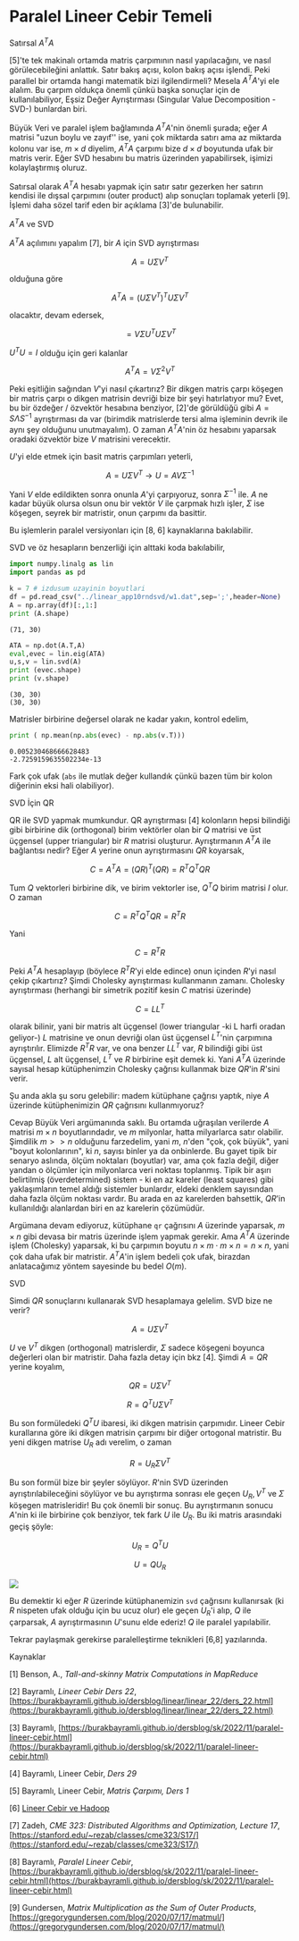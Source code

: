 # Paralel Lineer Cebir Temeli

Satırsal $A^TA$

[5]'te tek makinalı ortamda matris çarpımının nasıl yapılacağını, ve nasıl
görülecebileğini anlattık. Satır bakış açısı, kolon bakış açısı işlendi. Peki
parallel bir ortamda hangi matematik bizi ilgilendirmeli? Mesela $A^TA$'yi ele
alalım. Bu çarpım oldukça önemli çünkü başka sonuçlar için de kullanılabiliyor,
Eşsiz Değer Ayrıştırması (Singular Value Decomposition -SVD-) bunlardan biri.

Büyük Veri ve paralel işlem bağlamında $A^TA$'nin önemli şurada; eğer $A$
matrisi "uzun boylu ve zayıf'' ise, yani çok miktarda satırı ama az miktarda
kolonu var ise, $m \times d$ diyelim, $A^TA$ çarpımı bize $d \times d$ boyutunda
ufak bir matris verir. Eğer SVD hesabını bu matris üzerinden yapabilirsek,
işimizi kolaylaştırmış oluruz. 

Satırsal olarak $A^TA$ hesabı yapmak için satır satır gezerken her satırın
kendisi ile dışsal çarpımını (outer product) alıp sonuçları toplamak yeterli
[9]. İşlemi daha sözel tarif eden bir açıklama [3]'de bulunabilir.

$A^TA$ ve SVD

$A^TA$ açılımını yapalım [7], bir $A$ için SVD ayrıştırması

$$
A = U \Sigma V^T
$$

olduğuna göre

$$
A^TA =  (U \Sigma V^T)^T  U \Sigma V^T
$$

olacaktır, devam edersek,

$$
= V \Sigma U^T U \Sigma V^T 
$$

$U^T U = I$ olduğu için geri kalanlar

$$
A^TA = V \Sigma^2 V^T 
$$

Peki eşitliğin sağından $V$'yi nasıl çıkartırız? Bir dikgen matris çarpı köşegen
bir matris çarpı o dikgen matrisin devriği bize bir şeyi hatırlatıyor mu?  Evet,
bu bir özdeğer / özvektör hesabına benziyor, [2]'de görüldüğü gibi $A=S\Lambda
S^{-1}$ ayrıştırması da var (birimdik matrislerde tersi alma işleminin devrik
ile aynı şey olduğunu unutmayalım). O zaman $A^TA$'nin öz hesabını yaparsak
oradaki özvektör bize $V$ matrisini verecektir.

$U$'yi elde etmek için basit matris çarpımları yeterli,

$$
A = U \Sigma V^T \to U = A V \Sigma^{-1}
$$

Yani $V$ elde edildikten sonra onunla $A$'yi çarpıyoruz, sonra $\Sigma^{-1}$
ile. $A$ ne kadar büyük olursa olsun onu bir vektör $V$ ile çarpmak hızlı
işler, $\Sigma$ ise köşegen, seyrek bir matristir, onun çarpımı da basittir.

Bu işlemlerin paralel versiyonları için [8, 6] kaynaklarına bakılabilir.

SVD ve öz hesapların benzerliği için alttaki koda bakılabilir,

```python
import numpy.linalg as lin
import pandas as pd

k = 7 # izdusum uzayinin boyutlari
df = pd.read_csv("../linear_app10rndsvd/w1.dat",sep=';',header=None)
A = np.array(df)[:,1:]
print (A.shape)
```

```
(71, 30)
```

```python
ATA = np.dot(A.T,A)
eval,evec = lin.eig(ATA)
u,s,v = lin.svd(A)
print (evec.shape)
print (v.shape)
```

```
(30, 30)
(30, 30)
```

Matrisler birbirine değersel olarak ne kadar yakın, kontrol edelim,

```python
print ( np.mean(np.abs(evec) - np.abs(v.T)))
```

```
0.005230468666628483
-2.7259159635502234e-13
```

Fark çok ufak (`abs` ile mutlak değer kullandık çünkü bazen tüm bir kolon
diğerinin eksi hali olabiliyor).

SVD İçin QR

QR ile SVD yapmak mumkundur. QR ayrıştırması [4] kolonların hepsi bilindiği gibi
birbirine dik (orthogonal) birim vektörler olan bir $Q$ matrisi ve üst üçgensel
(upper triangular) bir $R$ matrisi oluşturur. Ayrıştırmanın $A^TA$ ile
bağlantısı nedir? Eğer $A$ yerine onun ayrıştırmasını $QR$ koyarsak,

$$
C = A^TA = (QR)^T (QR) = R^T Q^T QR
$$

Tum $Q$ vektorleri birbirine dik, ve birim vektorler ise, $Q^T Q$
birim matrisi $I$ olur. O zaman

$$
C = R^T Q^T QR = R^T R
$$

Yani

$$
C = R^TR
$$

Peki $A^TA$ hesaplayıp (böylece $R^TR$'yi elde edince) onun içinden $R$'yi nasıl
çekip çıkartırız? Şimdi Cholesky ayrıştırması kullanmanın zamanı. Cholesky
ayrıştırması (herhangi bir simetrik pozitif kesin $C$ matrisi üzerinde)

$$C = LL^T$$

olarak bilinir, yani bir matris alt üçgensel (lower triangular -ki L harfi
oradan geliyor-) $L$ matrisine ve onun devriği olan üst üçgensel $L^T$'nin
çarpımına ayrıştırılır. Elimizde $R^TR$ var, ve ona benzer $LL^T$ var, $R$
bilindiği gibi üst üçgensel, $L$ alt üçgensel, $L^T$ ve $R$ birbirine eşit demek
ki. Yani $A^TA$ üzerinde sayısal hesap kütüphenimzin Cholesky çağrısı kullanmak
bize $QR$'in $R$'sini verir.

Şu anda akla şu soru gelebilir: madem kütüphane çağrısı yaptık, niye $A$
üzerinde kütüphenimizin $QR$ çağrısını kullanmıyoruz?

Cevap Büyük Veri argümanında saklı. Bu ortamda uğraşılan verilerde $A$ matrisi
$m \times n$ boyutlarındadır, ve $m$ milyonlar, hatta milyarlarca satır
olabilir. Şimdilik $m >> n$ olduğunu farzedelim, yani $m$, $n$'den "çok, çok
büyük", yani "boyut kolonlarının", ki $n$, sayısı binler ya da onbinlerde. Bu
gayet tipik bir senaryo aslında, ölçüm noktaları (boyutlar) var, ama çok fazla
değil, diğer yandan o ölçümler için milyonlarca veri noktası toplanmış. Tipik
bir aşırı belirtilmiş (överdetermined) sistem - ki en az kareler (least squares)
gibi yaklaşımların temel aldığı sistemler bunlardır, eldeki denklem sayısından
daha fazla ölçüm noktası vardır. Bu arada en az karelerden bahsettik, $QR$'in
kullanıldığı alanlardan biri en az karelerin çözümüdür.

Argümana devam ediyoruz, kütüphane `qr` çağrısını $A$ üzerinde yaparsak, $m
\times n$ gibi devasa bir matris üzerinde işlem yapmak gerekir. Ama $A^TA$
üzerinde işlem (Cholesky) yaparsak, ki bu çarpımın boyutu $n \times m \cdot m
\times n = n \times n$, yani çok daha ufak bir matristir. $A^TA$'in işlem bedeli
çok ufak, birazdan anlatacağımız yöntem sayesinde bu bedel $O(m)$.

SVD

Simdi $QR$ sonuçlarını kullanarak SVD hesaplamaya gelelim. SVD bize ne verir?

$$ A = U \Sigma V^T $$

$U$ ve $V^T$ dikgen (orthogonal) matrislerdir, $\Sigma$ sadece köşegeni
boyunca değerleri olan bir matristir. Daha fazla detay için bkz [4]. Şimdi
$A = QR$ yerine koyalım,

$$ QR =  U \Sigma V^T $$

$$ R = Q^T U \Sigma V^T $$

Bu son formüledeki $Q^TU$ ibaresi, iki dikgen matrisin çarpımıdır. Lineer Cebir
kurallarına göre iki dikgen matrisin çarpımı bir diğer ortogonal matristir. Bu
yeni dikgen matrise $U_R$ adı verelim, o zaman

$$ R = U_R \Sigma V^T $$

Bu son formül bize bir şeyler söylüyor. $R$'nin SVD üzerinden
ayrıştırılabileceğini söylüyor ve bu ayrıştırma sonrası ele geçen $U_R,V^T$ ve
$\Sigma$ köşegen matrisleridir! Bu çok önemli bir sonuç.  Bu ayrıştırmanın
sonucu $A$'nin ki ile birbirine çok benziyor, tek fark $U$ ile $U_R$. Bu iki
matris arasındaki geçiş şöyle:

$$ U_R = Q^T U $$ 

$$ U = QU_R $$ 

![](ur.png)

Bu demektir ki eğer $R$ üzerinde kütüphanemizin `svd`  çağrısını
kullanırsak (ki $R$ nispeten ufak olduğu için bu ucuz olur) ele geçen $U_R$'i
alıp, $Q$ ile çarparsak, $A$ ayrıştırmasının $U$'sunu elde ederiz! $Q$ ile
paralel yapılabilir.

Tekrar paylaşmak gerekirse paralelleştirme teknikleri [6,8] yazılarında.

Kaynaklar

[1] Benson, A., *Tall-and-skinny Matrix Computations in MapReduce*

[2] Bayramlı, *Lineer Cebir Ders 22*,
     [https://burakbayramli.github.io/dersblog/linear/linear_22/ders_22.html](https://burakbayramli.github.io/dersblog/linear/linear_22/ders_22.html)

[3] Bayramlı, [https://burakbayramli.github.io/dersblog/sk/2022/11/paralel-lineer-cebir.html](https://burakbayramli.github.io/dersblog/sk/2022/11/paralel-lineer-cebir.html)     

[4] Bayramlı, Lineer Cebir, *Ders 29*

[5] Bayramlı, Lineer Cebir, *Matris Çarpımı, Ders 1*

[6] [Lineer Cebir ve Hadoop](https://burakbayramli.github.io/dersblog/sk/2015/03/lineer-cebir-hadoop.html)

[7] Zadeh, *CME 323: Distributed Algorithms and Optimization, Lecture 17*,
    [https://stanford.edu/~rezab/classes/cme323/S17/](https://stanford.edu/~rezab/classes/cme323/S17/)

[8] Bayramlı, *Paralel Lineer Cebir*,
    [https://burakbayramli.github.io/dersblog/sk/2022/11/paralel-lineer-cebir.html](https://burakbayramli.github.io/dersblog/sk/2022/11/paralel-lineer-cebir.html)

[9] Gundersen, *Matrix Multiplication as the Sum of Outer Products*,
    [https://gregorygundersen.com/blog/2020/07/17/matmul/](https://gregorygundersen.com/blog/2020/07/17/matmul/)








